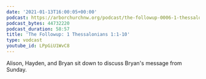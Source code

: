 ```yaml
---
date: '2021-01-13T16:00:05+00:00'
podcast: https://arborchurchnw.org/podcast/the-followup-0006-1-thessalonians-1-1-10.m4a
podcast_bytes: 44732220
podcast_duration: 58:57
title: 'The Followup: 1 Thessalonians 1:1-10'
type: vodcast
youtube_id: LPpGiU1WvC8
---
```


Alison, Hayden, and Bryan sit down to discuss Bryan's message from Sunday.